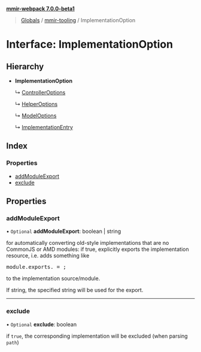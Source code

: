 **[mmir-webpack 7.0.0-beta1](../README.md)**

> [Globals](../README.md) / [mmir-tooling](../modules/mmir_tooling.md) / ImplementationOption

# Interface: ImplementationOption

## Hierarchy

* **ImplementationOption**

  ↳ [ControllerOptions](mmir_tooling.controlleroptions.md)

  ↳ [HelperOptions](mmir_tooling.helperoptions.md)

  ↳ [ModelOptions](mmir_tooling.modeloptions.md)

  ↳ [ImplementationEntry](mmir_tooling.implementationentry.md)

## Index

### Properties

* [addModuleExport](mmir_tooling.implementationoption.md#addmoduleexport)
* [exclude](mmir_tooling.implementationoption.md#exclude)

## Properties

### addModuleExport

• `Optional` **addModuleExport**: boolean \| string

for automatically converting old-style implementations that are no CommonJS or AMD modules:
if true, explicitly exports the implementation resource, i.e. adds something like
<pre>
module.exports.<resource name> = <resource constructor>;
</pre>
to the implementation source/module.

If string, the specified string will be used for the export.

___

### exclude

• `Optional` **exclude**: boolean

if `true`, the corresponding implementation will be excluded (when parsing `path`)
